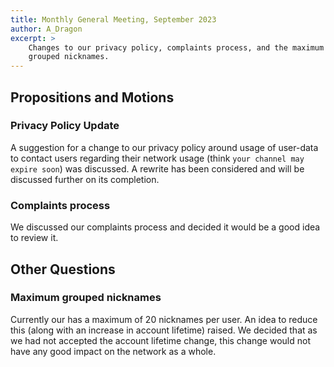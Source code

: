 ```yaml
---
title: Monthly General Meeting, September 2023
author: A_Dragon
excerpt: >
    Changes to our privacy policy, complaints process, and the maximum number of
    grouped nicknames.
---
```


## Propositions and Motions

### Privacy Policy Update

A suggestion for a change to our privacy policy around usage of user-data to
contact users regarding their network usage (think `your channel may expire
soon`) was discussed. A rewrite has been considered and will be discussed
further on its completion.

### Complaints process

We discussed our complaints process and decided it would be a good idea to
review it.

## Other Questions

### Maximum grouped nicknames

Currently our has a maximum of 20 nicknames per user. An idea to reduce this
(along with an increase in account lifetime) raised. We decided that as we
had not accepted the account lifetime change, this change would not have any
good impact on the network as a whole.
